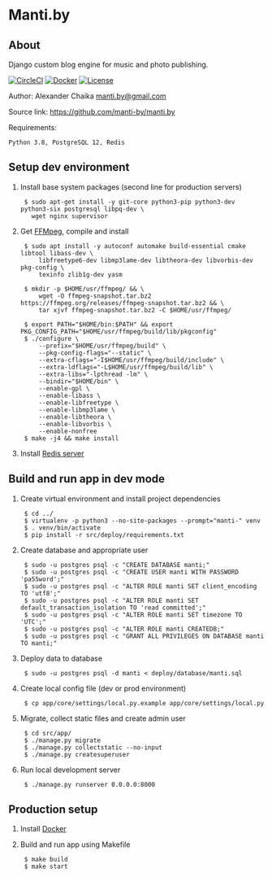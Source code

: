 Manti.by
========


About
-----

Django custom blog engine for music and photo publishing.

[![CircleCI](https://img.shields.io/github/workflow/status/manti-by/manti.by/Backend/develop)](https://github.com/manti-by/manti.by/actions)
[![Docker](https://img.shields.io/docker/automated/mantiby/manti.by.svg)](https://hub.docker.com/r/mantiby/manti.by/)
[![License](https://img.shields.io/badge/license-BSD-blue.svg)](https://raw.githubusercontent.com/manti-by/Manti.by/master/LICENSE)

Author: Alexander Chaika <manti.by@gmail.com>

Source link: https://github.com/manti-by/manti.by

Requirements:

    Python 3.8, PostgreSQL 12, Redis


Setup dev environment
---------------------

1. Install base system packages (second line for production servers)

        $ sudo apt-get install -y git-core python3-pip python3-dev python3-six postgresql libpq-dev \
          wget nginx supervisor


2. Get [FFMpeg](https://trac.ffmpeg.org/wiki/CompilationGuide/Ubuntu), compile and install

        $ sudo apt install -y autoconf automake build-essential cmake libtool libass-dev \
            libfreetype6-dev libmp3lame-dev libtheora-dev libvorbis-dev pkg-config \
            texinfo zlib1g-dev yasm
            
        $ mkdir -p $HOME/usr/ffmpeg/ && \
            wget -O ffmpeg-snapshot.tar.bz2 https://ffmpeg.org/releases/ffmpeg-snapshot.tar.bz2 && \
            tar xjvf ffmpeg-snapshot.tar.bz2 -C $HOME/usr/ffmpeg/
        
        $ export PATH="$HOME/bin:$PATH" && export PKG_CONFIG_PATH="$HOME/usr/ffmpeg/build/lib/pkgconfig"
        $ ./configure \
            --prefix="$HOME/usr/ffmpeg/build" \
            --pkg-config-flags="--static" \
            --extra-cflags="-I$HOME/usr/ffmpeg/build/include" \
            --extra-ldflags="-L$HOME/usr/ffmpeg/build/lib" \
            --extra-libs="-lpthread -lm" \
            --bindir="$HOME/bin" \
            --enable-gpl \
            --enable-libass \
            --enable-libfreetype \
            --enable-libmp3lame \
            --enable-libtheora \
            --enable-libvorbis \
            --enable-nonfree
        $ make -j4 && make install


3. Install [Redis server](https://redis.io/download)


Build and run app in dev mode
-----------------------------

1. Create virtual environment and install project dependencies

        $ cd ../
        $ virtualenv -p python3 --no-site-packages --prompt="manti-" venv
        $ . venv/bin/activate
        $ pip install -r src/deploy/requirements.txt


2. Create database and appropriate user

        $ sudo -u postgres psql -c "CREATE DATABASE manti;"
        $ sudo -u postgres psql -c "CREATE USER manti WITH PASSWORD 'pa55word';"
        $ sudo -u postgres psql -c "ALTER ROLE manti SET client_encoding TO 'utf8';"
        $ sudo -u postgres psql -c "ALTER ROLE manti SET default_transaction_isolation TO 'read committed';"
        $ sudo -u postgres psql -c "ALTER ROLE manti SET timezone TO 'UTC';"
        $ sudo -u postgres psql -c "ALTER ROLE manti CREATEDB;"
        $ sudo -u postgres psql -c "GRANT ALL PRIVILEGES ON DATABASE manti TO manti;"


3. Deploy data to database

        $ sudo -u postgres psql -d manti < deploy/database/manti.sql


4. Create local config file (dev or prod environment)

        $ cp app/core/settings/local.py.example app/core/settings/local.py


5. Migrate, collect static files and create admin user

        $ cd src/app/
        $ ./manage.py migrate
        $ ./manage.py collectstatic --no-input
        $ ./manage.py createsuperuser


6. Run local development server

        $ ./manage.py runserver 0.0.0.0:8000


Production setup
----------------

1. Install [Docker](https://docs.docker.com/install/)

2. Build and run app using Makefile

        $ make build
        $ make start
